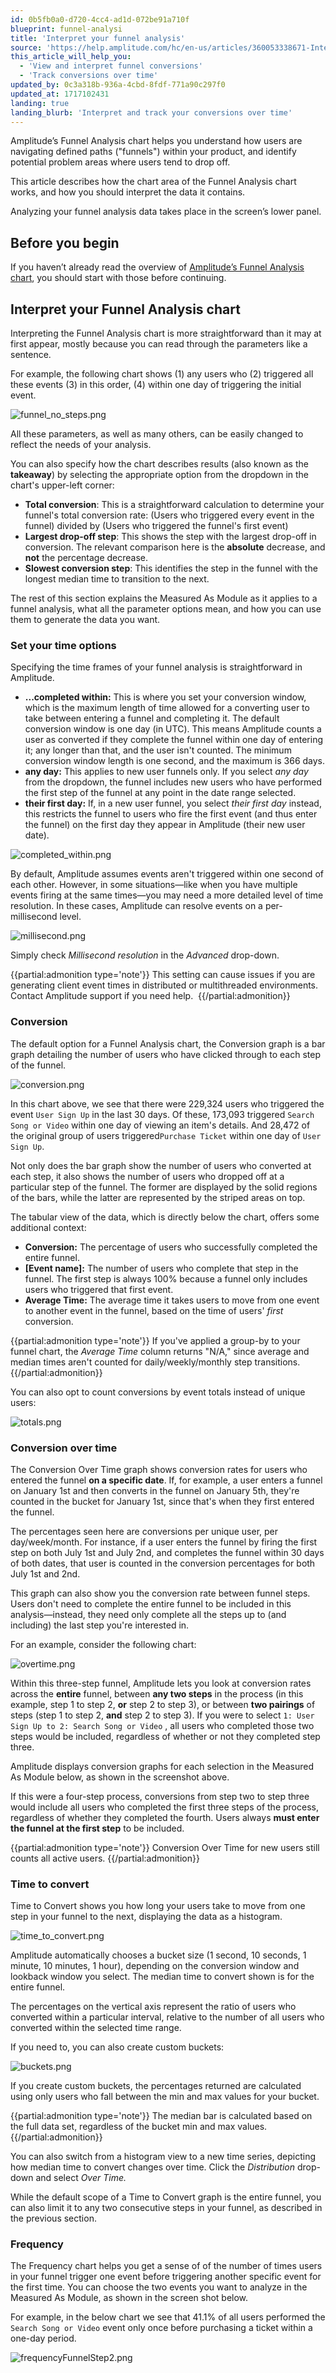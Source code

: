 ```yaml
---
id: 0b5fb0a0-d720-4cc4-ad1d-072be91a710f
blueprint: funnel-analysi
title: 'Interpret your funnel analysis'
source: 'https://help.amplitude.com/hc/en-us/articles/360053338671-Interpret-your-funnel-analysis'
this_article_will_help_you:
  - 'View and interpret funnel conversions'
  - 'Track conversions over time'
updated_by: 0c3a318b-936a-4cbd-8fdf-771a90c297f0
updated_at: 1717102431
landing: true
landing_blurb: 'Interpret and track your conversions over time'
---
```

Amplitude’s Funnel Analysis chart helps you understand how users are navigating defined paths ("funnels") within your product, and identify potential problem areas where users tend to drop off.

This article describes how the chart area of the Funnel Analysis chart works, and how you should interpret the data it contains.

Analyzing your funnel analysis data takes place in the screen’s lower panel.

## Before you begin

If you haven’t already read the overview of [Amplitude’s Funnel Analysis chart](/docs/analytics/charts/funnel-analysis/funnel-analysis-build), you should start with those before continuing.

## Interpret your Funnel Analysis chart

Interpreting the Funnel Analysis chart is more straightforward than it may at first appear, mostly because you can read through the parameters like a sentence.

For example, the following chart shows (1) any users who (2) triggered all these events (3) in this order, (4) within one day of triggering the initial event.

![funnel_no_steps.png](/docs/output/img/funnel-analysis/funnel-no-steps-png.png)

All these parameters, as well as many others, can be easily changed to reflect the needs of your analysis.

You can also specify how the chart describes results (also known as the **takeaway**) by selecting the appropriate option from the dropdown in the chart's upper-left corner:

* **Total conversion**: This is a straightforward calculation to determine your funnel's total conversion rate: (Users who triggered every event in the funnel) divided by (Users who triggered the funnel's first event)
* **Largest drop-off step**: This shows the step with the largest drop-off in conversion. The relevant comparison here is the **absolute** decrease, and **not** the percentage decrease.
* **Slowest conversion step**: This identifies the step in the funnel with the longest median time to transition to the next.

The rest of this section explains the Measured As Module as it applies to a funnel analysis, what all the parameter options mean, and how you can use them to generate the data you want.

### Set your time options

Specifying the time frames of your funnel analysis is straightforward in Amplitude.  

* **...completed within:** This is where you set your conversion window, which is the maximum length of time allowed for a converting user to take between entering a funnel and completing it. The default conversion window is one day (in UTC). This means Amplitude counts a user as converted if they complete the funnel within one day of entering it; any longer than that, and the user isn't counted. The minimum conversion window length is one second, and the maximum is 366 days.
* **any day:** This applies to new user funnels only. If you select *any day* from the dropdown, the funnel includes new users who have performed the first step of the funnel at any point in the date range selected.
* **their first day:** If, in a new user funnel, you select *their first day* instead, this restricts the funnel to users who fire the first event (and thus enter the funnel) on the first day they appear in Amplitude (their new user date).

![completed_within.png](/docs/output/img/funnel-analysis/completed-within-png.png)

By default, Amplitude assumes events aren't triggered within one second of each other. However, in some situations—like when you have multiple events firing at the same times—you may need a more detailed level of time resolution. In these cases, Amplitude can resolve events on a per-millisecond level.

![millisecond.png](/docs/output/img/funnel-analysis/millisecond-png.png)

Simply check *Millisecond resolution* in the *Advanced* drop-down.

{{partial:admonition type='note'}}
This setting can cause issues if you are generating client event times in distributed or multithreaded environments. Contact Amplitude support if you need help. 
{{/partial:admonition}}

### Conversion

The default option for a Funnel Analysis chart, the Conversion graph is a bar graph detailing the number of users who have clicked through to each step of the funnel.

![conversion.png](/docs/output/img/funnel-analysis/conversion-png.png)

In this chart above, we see that there were 229,324 users who triggered the event `User Sign Up` in the last 30 days. Of these, 173,093 triggered `Search Song or Video` within one day of viewing an item's details. And 28,472 of the original group of users triggered`Purchase Ticket` within one day of `User Sign Up`.

Not only does the bar graph show the number of users who converted at each step, it also shows the number of users who dropped off at a particular step of the funnel. The former are displayed by the solid regions of the bars, while the latter are represented by the striped areas on top.

The tabular view of the data, which is directly below the chart, offers some additional context: 

* **Conversion:** The percentage of users who successfully completed the entire funnel.
* **[Event name]:** The number of users who complete that step in the funnel. The first step is always 100% because a funnel only includes users who triggered that first event.
* **Average Time:** The average time it takes users to move from one event to another event in the funnel, based on the time of users' *first* conversion.

{{partial:admonition type='note'}}
If you've applied a group-by to your funnel chart, the *Average Time* column returns "N/A," since average and median times aren't counted for daily/weekly/monthly step transitions.
{{/partial:admonition}}

You can also opt to count conversions by event totals instead of unique users:

![totals.png](/docs/output/img/funnel-analysis/totals-png.png)

### Conversion over time

The Conversion Over Time graph shows conversion rates for users who entered the funnel **on a specific date**. If, for example, a user enters a funnel on January 1st and then converts in the funnel on January 5th, they're counted in the bucket for January 1st, since that's when they first entered the funnel.

The percentages seen here are conversions per unique user, per day/week/month. For instance, if a user enters the funnel by firing the first step on both July 1st and July 2nd, and completes the funnel within 30 days of both dates, that user is counted in the conversion percentages for both July 1st and 2nd.

This graph can also show you the conversion rate between funnel steps. Users don't need to complete the entire funnel to be included in this analysis—instead, they need only complete all the steps up to (and including) the last step you're interested in.

For an example, consider the following chart:

![overtime.png](/docs/output/img/funnel-analysis/overtime-png.png)

Within this three-step funnel, Amplitude lets you look at conversion rates across the **entire** funnel, between **any two steps** in the process (in this example, step 1 to step 2, **or** step 2 to step 3), or between **two pairings** of steps (step 1 to step 2, **and** step 2 to step 3). If you were to select  `1: User Sign Up to 2: Search Song or Video` , all users who completed those two steps would be included, regardless of whether or not they completed step three.

Amplitude displays conversion graphs for each selection in the Measured As Module below, as shown in the screenshot above.

If this were a four-step process, conversions from step two to step three would include all users who completed the first three steps of the process, regardless of whether they completed the fourth. Users always **must enter the funnel at the first step** to be included.

{{partial:admonition type='note'}}
Conversion Over Time for new users still counts all active users.
{{/partial:admonition}}

### Time to convert

Time to Convert shows you how long your users take to move from one step in your funnel to the next, displaying the data as a histogram.

![time_to_convert.png](/docs/output/img/funnel-analysis/time-to-convert-png.png)

Amplitude automatically chooses a bucket size (1 second, 10 seconds, 1 minute, 10 minutes, 1 hour), depending on the conversion window and lookback window you select. The median time to convert shown is for the entire funnel.

The percentages on the vertical axis represent the ratio of users who converted within a particular interval, relative to the number of all users who converted within the selected time range. 

If you need to, you can also create custom buckets:

![buckets.png](/docs/output/img/funnel-analysis/buckets-png.png)

If you create custom buckets, the percentages returned are calculated using only users who fall between the min and max values for your bucket. 

{{partial:admonition type='note'}}
The median bar is calculated based on the full data set, regardless of the bucket min and max values.
{{/partial:admonition}}

You can also switch from a histogram view to a new time series, depicting how median time to convert changes over time. Click the *Distribution* drop-down and select *Over Time.*

While the default scope of a Time to Convert graph is the entire funnel, you can also limit it to any two consecutive steps in your funnel, as described in the previous section.

### Frequency

The Frequency chart helps you get a sense of of the number of times users in your funnel trigger one event before triggering another specific event for the first time. You can choose the two events you want to analyze in the Measured As Module, as shown in the screen shot below.

For example, in the below chart we see that 41.1% of all users performed the `Search Song or Video` event only once before purchasing a ticket within a one-day period. 

![frequencyFunnelStep2.png](/docs/output/img/funnel-analysis/frequencyfunnelstep2-png.png)